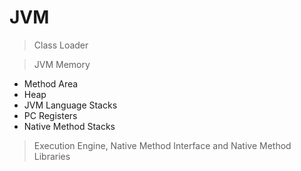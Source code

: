 # JVM

> Class Loader

> JVM Memory
* Method Area
* Heap
* JVM Language Stacks
* PC Registers
* Native Method Stacks

> Execution Engine, Native Method Interface and Native Method Libraries

